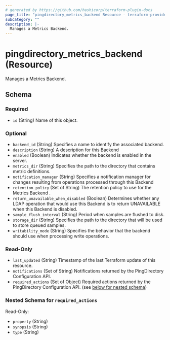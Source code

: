 ```yaml
---
# generated by https://github.com/hashicorp/terraform-plugin-docs
page_title: "pingdirectory_metrics_backend Resource - terraform-provider-pingdirectory"
subcategory: ""
description: |-
  Manages a Metrics Backend.
---
```


# pingdirectory_metrics_backend (Resource)

Manages a Metrics Backend.



<!-- schema generated by tfplugindocs -->
## Schema

### Required

- `id` (String) Name of this object.

### Optional

- `backend_id` (String) Specifies a name to identify the associated backend.
- `description` (String) A description for this Backend
- `enabled` (Boolean) Indicates whether the backend is enabled in the server.
- `metrics_dir` (String) Specifies the path to the directory that contains metric definitions.
- `notification_manager` (String) Specifies a notification manager for changes resulting from operations processed through this Backend
- `retention_policy` (Set of String) The retention policy to use for the Metrics Backend .
- `return_unavailable_when_disabled` (Boolean) Determines whether any LDAP operation that would use this Backend is to return UNAVAILABLE when this Backend is disabled.
- `sample_flush_interval` (String) Period when samples are flushed to disk.
- `storage_dir` (String) Specifies the path to the directory that will be used to store queued samples.
- `writability_mode` (String) Specifies the behavior that the backend should use when processing write operations.

### Read-Only

- `last_updated` (String) Timestamp of the last Terraform update of this resource.
- `notifications` (Set of String) Notifications returned by the PingDirectory Configuration API.
- `required_actions` (Set of Object) Required actions returned by the PingDirectory Configuration API. (see [below for nested schema](#nestedatt--required_actions))

<a id="nestedatt--required_actions"></a>
### Nested Schema for `required_actions`

Read-Only:

- `property` (String)
- `synopsis` (String)
- `type` (String)


